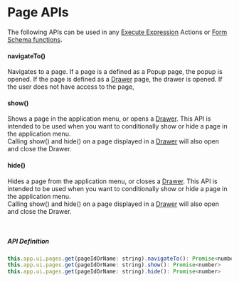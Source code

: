 # Page APIs

The following APIs can be used in any [Execute Expression](../interactionmodel/workbookactions.md#execute-expression) Actions or [Form Schema functions](../../../forms/formschemas/functions.md).

#### navigateTo()
Navigates to a page. If a page is a defined as a Popup page, the popup is opened. If the page is defined as a [Drawer](../../drawers.md) page, the drawer is opened.
If the user does not have access to the page, 

#### show()
Shows a page in the application menu, or opens a [Drawer](../../drawers.md). This API is intended to be used when you want to conditionally show or hide a page in the application menu.  
Calling show() and hide() on a page displayed in a [Drawer](../../drawers.md) will also open and close the Drawer.

#### hide()
Hides a page from the application menu, or closes a [Drawer](../../drawers.md). This API is intended to be used when you want to conditionally show or hide a page in the application menu.  
Calling show() and hide() on a page displayed in a [Drawer](../../drawers.md) will also open and close the Drawer.

<br/>

##### API Definition

```javascript
this.app.ui.pages.get(pageIdOrName: string).navigateTo(): Promise<number>
this.app.ui.pages.get(pageIdOrName: string).show(): Promise<number>
this.app.ui.pages.get(pageIdOrName: string).hide(): Promise<number>
```